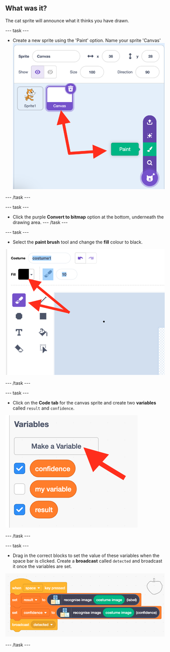 ## What was it?

The cat sprite will announce what it thinks you have drawn.

--- task ---

+ Create a new sprite using the 'Paint' option. Name your sprite 'Canvas'
![Add a new sprite using paint, and name it canvas](images/new-sprite.png)

--- /task ---

--- task ---
+ Click the purple **Convert to bitmap** option at the bottom, underneath the drawing area.
--- /task ---

--- task ---
+ Select the **paint brush** tool and change the **fill** colour to black. 

![Paint brush tool selected and black fill colour](images/black-brush.png)

--- /task ---

--- task ---
+ Click on the **Code tab** for the canvas sprite and create two **variables** called `result` and `confidence`.

![Two new variables](images/create-variable.png)

--- /task ---

--- task ---
+ Drag in the correct blocks to set the value of these variables when the space bar is clicked. Create a **broadcast** called `detected` and broadcast it once the variables are set.

![Set variables when space clicked](images/canvas-sprite.png)

--- /task ---

